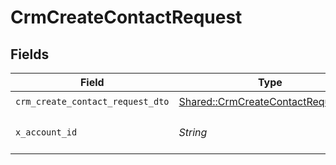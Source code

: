 # CrmCreateContactRequest


## Fields

| Field                                                                                   | Type                                                                                    | Required                                                                                | Description                                                                             |
| --------------------------------------------------------------------------------------- | --------------------------------------------------------------------------------------- | --------------------------------------------------------------------------------------- | --------------------------------------------------------------------------------------- |
| `crm_create_contact_request_dto`                                                        | [Shared::CrmCreateContactRequestDto](../../models/shared/crmcreatecontactrequestdto.md) | :heavy_check_mark:                                                                      | N/A                                                                                     |
| `x_account_id`                                                                          | *String*                                                                                | :heavy_check_mark:                                                                      | The account identifier                                                                  |